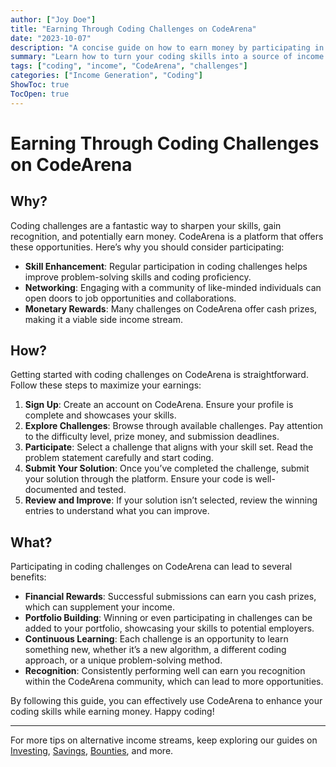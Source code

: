 ```yaml
---
author: ["Joy Doe"]
title: "Earning Through Coding Challenges on CodeArena"
date: "2023-10-07"
description: "A concise guide on how to earn money by participating in coding challenges on CodeArena."
summary: "Learn how to turn your coding skills into a source of income by participating in coding challenges on CodeArena. This guide covers the reasons to join, the steps to get started, and the benefits you can expect."
tags: ["coding", "income", "CodeArena", "challenges"]
categories: ["Income Generation", "Coding"]
ShowToc: true
TocOpen: true
---
```


# Earning Through Coding Challenges on CodeArena

## Why?

Coding challenges are a fantastic way to sharpen your skills, gain recognition, and potentially earn money. CodeArena is a platform that offers these opportunities. Here’s why you should consider participating:

- **Skill Enhancement**: Regular participation in coding challenges helps improve problem-solving skills and coding proficiency.
- **Networking**: Engaging with a community of like-minded individuals can open doors to job opportunities and collaborations.
- **Monetary Rewards**: Many challenges on CodeArena offer cash prizes, making it a viable side income stream.

## How?

Getting started with coding challenges on CodeArena is straightforward. Follow these steps to maximize your earnings:

1. **Sign Up**: Create an account on CodeArena. Ensure your profile is complete and showcases your skills.
2. **Explore Challenges**: Browse through available challenges. Pay attention to the difficulty level, prize money, and submission deadlines.
3. **Participate**: Select a challenge that aligns with your skill set. Read the problem statement carefully and start coding.
4. **Submit Your Solution**: Once you’ve completed the challenge, submit your solution through the platform. Ensure your code is well-documented and tested.
5. **Review and Improve**: If your solution isn’t selected, review the winning entries to understand what you can improve.

## What?

Participating in coding challenges on CodeArena can lead to several benefits:

- **Financial Rewards**: Successful submissions can earn you cash prizes, which can supplement your income.
- **Portfolio Building**: Winning or even participating in challenges can be added to your portfolio, showcasing your skills to potential employers.
- **Continuous Learning**: Each challenge is an opportunity to learn something new, whether it’s a new algorithm, a different coding approach, or a unique problem-solving method.
- **Recognition**: Consistently performing well can earn you recognition within the CodeArena community, which can lead to more opportunities.

By following this guide, you can effectively use CodeArena to enhance your coding skills while earning money. Happy coding!

---

For more tips on alternative income streams, keep exploring our guides on [Investing](#), [Savings](#), [Bounties](#), and more.